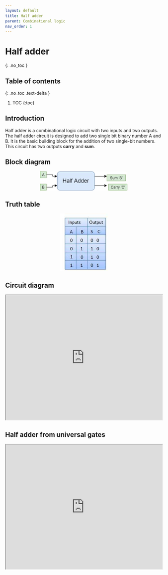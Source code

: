 ```yaml
---
layout: default
title: Half adder
parent: Combinational logic
nav_order: 1
---
```


# Half adder
{: .no_toc }

## Table of contents
{: .no_toc .text-delta }

1. TOC
{:toc}

## Introduction

Half adder is a combinational logic circuit with two inputs and two outputs. 
The half adder circuit is designed to add two single bit binary number A and B. 
It is the basic building block for the addition of two single-bit numbers. 
This circuit has two outputs **carry** and **sum**.

## Block diagram

<div style="text-align:center"><img src="../../assets/images/halfadder_blockdiagram.jpg" /></div>


## Truth table

<div style="text-align:center"><img src="../../assets/images/halfadder_truthtable.jpg" /></div>

## Circuit diagram

<iframe width="100%" height="400px" src="https://circuitverse.org/simulator/embed/43463" id="projectPreview" scrolling="no" webkitAllowFullScreen mozAllowFullScreen allowFullScreen> </iframe>

## Half adder from universal gates 

<iframe width="100%" height="400px" src="https://circuitverse.org/simulator/embed/101813" id="halfAdder" scrolling="no" webkitAllowFullScreen mozAllowFullScreen allowFullScreen> </iframe>
